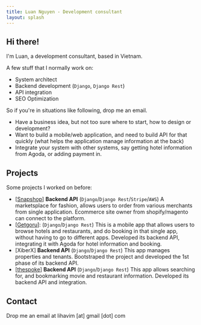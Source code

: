 ```yaml
---
title: Luan Nguyen - Development consultant
layout: splash
---
```


## Hi there!

I'm Luan, a development consultant, based in Vietnam.

A few stuff that I normally work on:
- System architect
- Backend development (`Django`, `Django Rest`)
- API integration
- SEO Optimization

So if you're in situations like following, drop me an email.
- Have a business idea, but not too sure where to start, how to design or development?
- Want to build a mobile/web application, and need to build API for that quickly (what helps the application manage information at the back)
- Integrate your system with other systems, say getting hotel information from Agoda, or adding payment in.

## Projects
Some projects I worked on before:

- [[Snapshop](https://snapshop.com)] **Backend API** (`Django`/`Django Rest`/`Stripe`/`AWS`)
A marketsplace for fashion, allows users to order from various merchants from single application. Ecommerce site owner from shopify/magento can connect to the platform.
- [[Getgoru](http://www.getgoru.com/)]: (`Django`/`Django Rest`)
This is a mobile app that allows users to browse hotels and restaurants, and do booking in that single app, without having to go to different apps. Developed its backend API, integrating it with Agoda for hotel information and booking.
- [XiberX] **Backend API** (`Django`/`Django Rest`)
This app manages properties and tenants. Bootstraped the project and developed the 1st phase of its backend API.
- [[thespoke](http://thespoke.co)] **Backend API** (`Django`/`Django Rest`)
This app allows searching for, and bookmarking movie and restaurant information. Developed its backend API and integration.


## Contact
Drop me an email at lihavim [at] gmail [dot] com
